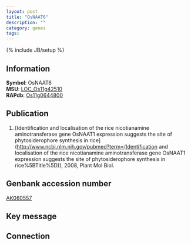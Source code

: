 ```yaml
---
layout: post
title: "OsNAAT6"
description: ""
category: genes
tags: 
---
```

{% include JB/setup %}

## Information
__Symbol__: OsNAAT6  
__MSU__: [LOC_Os11g42510](http://rice.plantbiology.msu.edu/cgi-bin/ORF_infopage.cgi?orf=LOC_Os11g42510)  
__RAPdb__: [Os11g0644800](http://rapdb.dna.affrc.go.jp/viewer/gbrowse_details/irgsp1?name=Os11g0644800)  

## Publication
1. [Identification and localisation of the rice nicotianamine aminotransferase gene OsNAAT1 expression suggests the site of phytosiderophore synthesis in rice](http://www.ncbi.nlm.nih.gov/pubmed?term=(Identification and localisation of the rice nicotianamine aminotransferase gene OsNAAT1 expression suggests the site of phytosiderophore synthesis in rice%5BTitle%5D)), 2008, Plant Mol Biol.

## Genbank accession number
[AK060557](http://www.ncbi.nlm.nih.gov/nuccore/AK060557)

## Key message

## Connection


